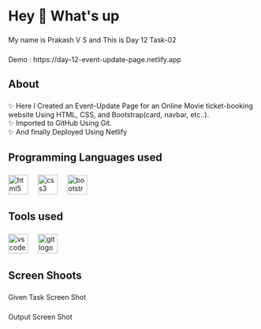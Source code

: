 <h1 align="left">Hey 👋 What's up</h1>

###

<p align="left">My name is Prakash V S and This is Day 12 Task-02</p>

###

<p align="left">Demo : https://day-12-event-update-page.netlify.app</p>

###

<h2 align="left">About</h2>

###

<p align="left">✨ Here I Created an Event-Update Page for an Online Movie ticket-booking website Using HTML, CSS, and Bootstrap(card, navbar, etc..).<br>✨ Imported to GitHub Using Git.<br>✨ And finally Deployed Using Netlify</p>

###

<h2 align="left">Programming Languages used</h2>

###

<div align="left">
  <img src="https://cdn.jsdelivr.net/gh/devicons/devicon/icons/html5/html5-original.svg" height="40" alt="html5 logo"  />
  <img width="12" />
  <img src="https://cdn.jsdelivr.net/gh/devicons/devicon/icons/css3/css3-original.svg" height="40" alt="css3 logo"  />
  <img width="12" />
  <img src="https://cdn.jsdelivr.net/gh/devicons/devicon/icons/bootstrap/bootstrap-original.svg" height="40" alt="bootstrap logo"  />
</div>

###

<h2 align="left">Tools used</h2>

###

<div align="left">
  <img src="https://cdn.jsdelivr.net/gh/devicons/devicon/icons/vscode/vscode-original.svg" height="40" alt="vscode logo"  />
  <img width="12" />
  <img src="https://cdn.jsdelivr.net/gh/devicons/devicon/icons/git/git-original.svg" height="40" alt="git logo"  />
</div>

###

<h2 align="left">Screen Shoots</h2>

###

<p align="left">Given Task Screen Shot</p>

###

<p align="left">Output Screen Shot</p>

###
